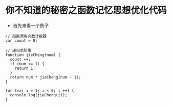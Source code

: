 # 你不知道的秘密之函数记忆思想优化代码

- 首先来看一个例子

```
// 函数调用次数计数器
var count = 0;

// 递归求阶乘
function jieCheng(num) {
  count ++;
  if (num <= 1) {
    return 1;
  }
  return num * jieCheng(num - 1);
}

for (var i = 1; i < 6; i ++) {
  console.log(jieCheng(i));
}
```